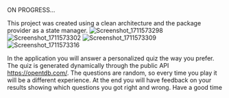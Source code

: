 ON PROGRESS...

This project was created using a clean architecture and the package provider as a state manager.
![Screenshot_1711573298](https://github.com/Frednm1/quiz_app/assets/68167225/1744bb21-fb00-4cb2-9e60-a46e5e0f7a70)
![Screenshot_1711573302](https://github.com/Frednm1/quiz_app/assets/68167225/e540d789-a7cd-404f-82f8-adb214cac490)
![Screenshot_1711573309](https://github.com/Frednm1/quiz_app/assets/68167225/4e530161-7b80-43e7-b001-84decad8ace0)
![Screenshot_1711573316](https://github.com/Frednm1/quiz_app/assets/68167225/a4a02011-32bf-4772-b6fe-0a9bede533e0)


In the application you will answer a personalized quiz the way you prefer. The quiz is generated dynamically through the public API https://opentdb.com/. The questions are random, so every time you play it will be a different experience. At the end you will have feedback on your results showing which questions you got right and wrong. Have a good time
